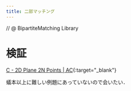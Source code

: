 ```yaml
---
title: 二部マッチング
---
```


// @ BipartiteMatching Library

# 検証

[C - 2D Plane 2N Points \| AC](https://beta.atcoder.jp/contests/arc092/submissions/2225494){:target="_blank"}

蟻本以上に難しい例題にあっていないので会いたい．
